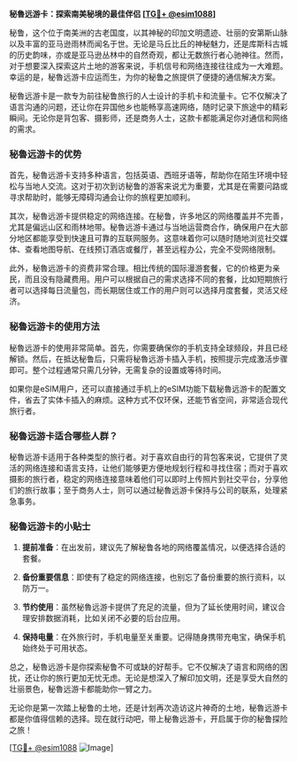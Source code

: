 **秘魯远游卡：探索南美秘境的最佳伴侣 [[TG💪+ @esim1088](https://t.me/s/esim1088)]**

秘鲁，这个位于南美洲的古老国度，以其神秘的印加文明遗迹、壮丽的安第斯山脉以及丰富的亚马逊雨林而闻名于世。无论是马丘比丘的神秘魅力，还是库斯科古城的历史韵味，亦或是亚马逊丛林中的自然奇观，都让无数旅行者心驰神往。然而，对于想要深入探索这片土地的游客来说，手机信号和网络连接往往成为一大难题。幸运的是，秘魯远游卡应运而生，为你的秘鲁之旅提供了便捷的通信解决方案。

秘魯远游卡是一款专为前往秘鲁旅行的人士设计的手机卡和流量卡。它不仅解决了语言沟通的问题，还让你在异国他乡也能畅享高速网络，随时记录下旅途中的精彩瞬间。无论你是背包客、摄影师，还是商务人士，这款卡都能满足你对通信和网络的需求。

### **秘魯远游卡的优势**

首先，秘魯远游卡支持多种语言，包括英语、西班牙语等，帮助你在陌生环境中轻松与当地人交流。这对于初次到访秘鲁的游客来说尤为重要，尤其是在需要问路或寻求帮助时，能够无障碍沟通会让你的旅程更加顺利。

其次，秘魯远游卡提供稳定的网络连接。在秘鲁，许多地区的网络覆盖并不完善，尤其是偏远山区和雨林地带。秘魯远游卡通过与当地运营商合作，确保用户在大部分地区都能享受到快速且可靠的互联网服务。这意味着你可以随时随地浏览社交媒体、查看地图导航、在线预订酒店或餐厅，甚至远程办公，完全不受网络限制。

此外，秘魯远游卡的资费非常合理。相比传统的国际漫游套餐，它的价格更为亲民，而且没有隐藏费用。用户可以根据自己的需求选择不同的套餐，比如短期旅行者可以选择每日流量包，而长期居住或工作的用户则可以选择月度套餐，灵活又经济。

### **秘魯远游卡的使用方法**

秘魯远游卡的使用非常简单。首先，你需要确保你的手机支持全球频段，并且已经解锁。然后，在抵达秘鲁后，只需将秘魯远游卡插入手机，按照提示完成激活步骤即可。整个过程通常只需几分钟，无需复杂的设置或等待时间。

如果你是eSIM用户，还可以直接通过手机上的eSIM功能下载秘魯远游卡的配置文件，省去了实体卡插入的麻烦。这种方式不仅环保，还能节省空间，非常适合现代旅行者。

### **秘魯远游卡适合哪些人群？**

秘魯远游卡适用于各种类型的旅行者。对于喜欢自由行的背包客来说，它提供了灵活的网络连接和语言支持，让他们能够更方便地规划行程和寻找住宿；而对于喜欢摄影的旅行者，稳定的网络连接意味着他们可以即时上传照片到社交平台，分享他们的旅行故事；至于商务人士，则可以通过秘魯远游卡保持与公司的联系，处理紧急事务。

### **秘魯远游卡的小贴士**

1. **提前准备**：在出发前，建议先了解秘鲁各地的网络覆盖情况，以便选择合适的套餐。
   
2. **备份重要信息**：即使有了稳定的网络连接，也别忘了备份重要的旅行资料，以防万一。

3. **节约使用**：虽然秘魯远游卡提供了充足的流量，但为了延长使用时间，建议合理安排数据消耗，比如关闭不必要的后台应用。

4. **保持电量**：在外旅行时，手机电量至关重要。记得随身携带充电宝，确保手机始终处于可用状态。

总之，秘魯远游卡是你探索秘鲁不可或缺的好帮手。它不仅解决了语言和网络的困扰，还让你的旅行更加无忧无虑。无论是想深入了解印加文明，还是享受大自然的壮丽景色，秘魯远游卡都能助你一臂之力。

无论你是第一次踏上秘鲁的土地，还是计划再次造访这片神奇的土地，秘魯远游卡都是你值得信赖的选择。现在就行动吧，带上秘魯远游卡，开启属于你的秘鲁探险之旅！

[[TG💪+ @esim1088](https://t.me/s/esim1088) ![Image](https://i.postimg.cc/4NQfJmqS/Snipaste-2025-05-13-00-14-12.png)]